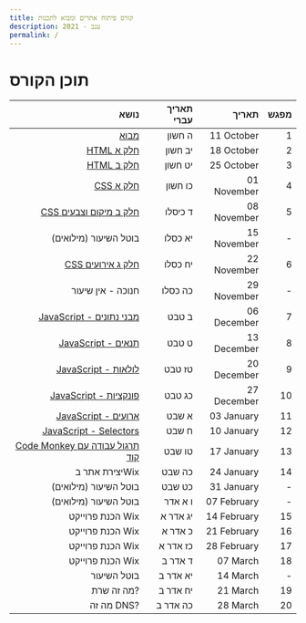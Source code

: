 ```yaml
---
title: קורס פיתוח אתרים ומבוא לתכנות
description: ענב - 2021
permalink: /
---
```


# תוכן הקורס

|                                                                                     נושא | תאריך עברי |       תאריך | מפגש |
| ---------------------------------------------------------------------------------------: | ---------: | ----------: | ---: |
|                                                                      [מבוא](/CLASS_1.md) |     ה חשון |  11 October |    1 |
|                                                                [HTML חלק א](/CLASS_2.md) |    יב חשון |  18 October |    2 |
|                                                                [HTML חלק ב](/CLASS_3.md) |    יט חשון |  25 October |    3 |
|                                                                 [CSS חלק א](/CLASS_4.md) |    כו חשון | 01 November |    4 |
|                                                    [CSS חלק ב מיקום וצבעים](/CLASS_5.md) |    ד כיסלו | 08 November |    5 |
|                                                                    בוטל השיעור (מילואים) |    יא כסלו | 15 November |    - |
|                                                         [CSS חלק ג אירועים](/CLASS_6.md) |    יח כסלו | 22 November |    6 |
|                                                                        חנוכה - אין שיעור |    כה כסלו | 29 November |    - |
|                                                  [JavaScript - מבני נתונים](/CLASS_7.md) |      ב טבט | 06 December |    7 |
|                                                        [JavaScript - תנאים](/CLASS_8.md) |      ט טבט | 13 December |    8 |
|                                                       [JavaScript - לולאות](/CLASS_9.md) |     טז טבט | 20 December |    9 |
|                                                    [JavaScript - פונקציות](/CLASS_10.md) |     כג טבט | 27 December |   10 |
|                                                      [JavaScript - ארועים](/CLASS_11.md) |      א שבט |  03 January |   11 |
| [JavaScript - Selectors](https://www.w3schools.com/jsref/met_document_queryselector.asp) |      ח שבט |  10 January |   12 |
|                 [Code Monkey תרגול עבודה עם קוד](https://app.codemonkey.com/class/s4awn) |     טו שבט |  17 January |   13 |
|                                                                           יצירת אתר בWix |     כה שבט |  24 January |   14 |
|                                                                    בוטל השיעור (מילואים) |     כט שבט |  31 January |    - |
|                                                                    בוטל השיעור (מילואים) |    ו א אדר | 07 February |    - |
|                                                                         הכנת פרוייקט Wix |   יג אדר א | 14 February |   15 |
|                                                                         הכנת פרוייקט Wix |    כ אדר א | 21 February |   16 |
|                                                                         הכנת פרוייקט Wix |   כז אדר א | 28 February |   17 |
|                                                                         הכנת פרוייקט Wix |    ד אדר ב |    07 March |   18 |
|                                                                              בוטל השיעור |   יא אדר ב |    14 March |    - |
|                                                                               מה זה שרת? |   יח אדר ב |    21 March |   19 |
|                                                                               מה זה DNS? |   כה אדר ב |    28 March |   20 |
